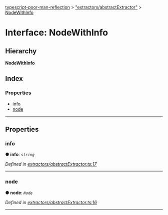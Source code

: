 [typescript-poor-man-reflection](../README.md) > ["extractors/abstractExtractor"](../modules/_extractors_abstractextractor_.md) > [NodeWithInfo](../interfaces/_extractors_abstractextractor_.nodewithinfo.md)

# Interface: NodeWithInfo

## Hierarchy

**NodeWithInfo**

## Index

### Properties

* [info](_extractors_abstractextractor_.nodewithinfo.md#info)
* [node](_extractors_abstractextractor_.nodewithinfo.md#node)

---

## Properties

<a id="info"></a>

###  info

**● info**: *`string`*

*Defined in [extractors/abstractExtractor.ts:17](https://github.com/cancerberoSgx/typescript-poor-man-reflection/blob/3c8d91b/src/extractors/abstractExtractor.ts#L17)*

___
<a id="node"></a>

###  node

**● node**: *`Node`*

*Defined in [extractors/abstractExtractor.ts:16](https://github.com/cancerberoSgx/typescript-poor-man-reflection/blob/3c8d91b/src/extractors/abstractExtractor.ts#L16)*

___

